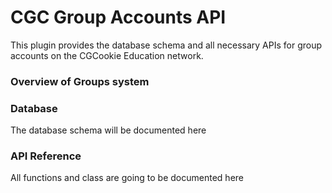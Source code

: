 CGC Group Accounts API
======================

This plugin provides the database schema and all necessary APIs for group accounts on the CGCookie Education network.

### Overview of Groups system

### Database

The database schema will be documented here


### API Reference

All functions and class are going to be documented here